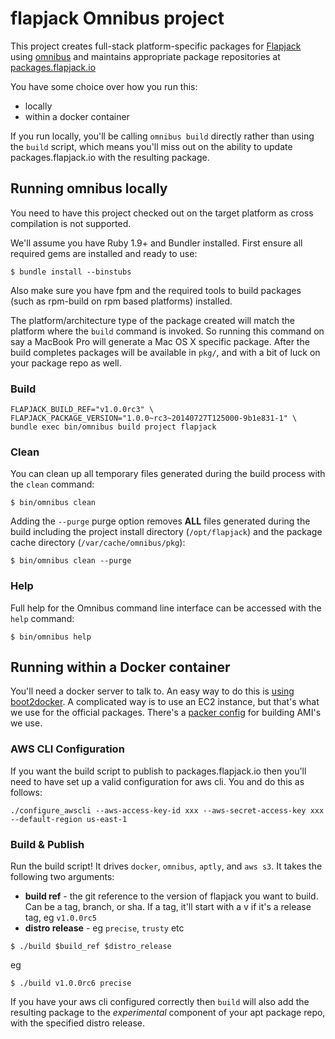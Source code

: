 # flapjack Omnibus project

This project creates full-stack platform-specific packages for
[Flapjack](http://flapjack.io) using [omnibus](https://github.com/opscode/omnibus) and maintains appropriate package repositories at [packages.flapjack.io](http://packages.flapjack.io/)


You have some choice over how you run this:

- locally
- within a docker container

If you run locally, you'll be calling `omnibus build` directly rather than using the `build` script, which means you'll miss out on the ability to update packages.flapjack.io with the resulting package.

## Running omnibus locally

You need to have this project checked out on the target platform as cross compilation is not supported.

We'll assume you have Ruby 1.9+ and Bundler installed. First ensure all
required gems are installed and ready to use:

```shell
$ bundle install --binstubs
```

Also make sure you have fpm and the required tools to build packages (such as rpm-build on rpm based platforms) installed.

The platform/architecture type of the package created will match the platform
where the `build` command is invoked. So running this command on say a
MacBook Pro will generate a Mac OS X specific package. After the build
completes packages will be available in `pkg/`, and with a bit of luck on your package repo as well.

### Build

```shell
FLAPJACK_BUILD_REF="v1.0.0rc3" \
FLAPJACK_PACKAGE_VERSION="1.0.0~rc3~20140727T125000-9b1e831-1" \
bundle exec bin/omnibus build project flapjack
```

### Clean

You can clean up all temporary files generated during the build process with
the `clean` command:

```shell
$ bin/omnibus clean
```

Adding the `--purge` purge option removes __ALL__ files generated during the
build including the project install directory (`/opt/flapjack`) and
the package cache directory (`/var/cache/omnibus/pkg`):

```shell
$ bin/omnibus clean --purge
```

### Help

Full help for the Omnibus command line interface can be accessed with the
`help` command:

```shell
$ bin/omnibus help
```

## Running within a Docker container

You'll need a docker server to talk to. An easy way to do this is [using boot2docker](Docker.md). A complicated way is to use an EC2 instance, but that's what we use for the official packages. There's a [packer config](packer-ebs.json) for building AMI's we use.

### AWS CLI Configuration

If you want the build script to publish to packages.flapjack.io then you'll need to have set up a valid configuration for aws cli. You and do this as follows:

```
./configure_awscli --aws-access-key-id xxx --aws-secret-access-key xxx --default-region us-east-1
```

### Build & Publish

Run the build script! It drives `docker`, `omnibus`, `aptly`, and `aws s3`. It takes the following two arguments:

- **build ref** - the git reference to the version of flapjack you want to build. Can be a tag, branch, or sha. If a tag, it'll start with a v if it's a release tag, eg `v1.0.0rc5`
- **distro release** - eg `precise`, `trusty` etc

```shell
$ ./build $build_ref $distro_release
```

eg

```shell
$ ./build v1.0.0rc6 precise
```

If you have your aws cli configured correctly then `build` will also add the resulting package to the *experimental* component of your apt package repo, with the specified distro release.

